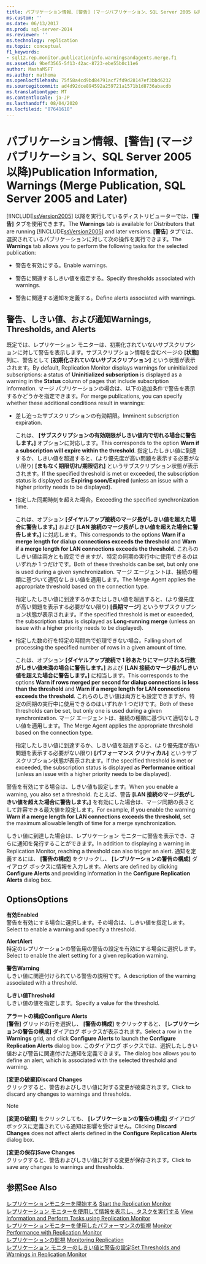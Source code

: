 ```yaml
---
title: パブリケーション情報、[警告] (マージパブリケーション、SQL Server 2005 以降) |Microsoft Docs
ms.custom: ''
ms.date: 06/13/2017
ms.prod: sql-server-2014
ms.reviewer: ''
ms.technology: replication
ms.topic: conceptual
f1_keywords:
- sql12.rep.monitor.publicationinfo.warningsandagents.merge.f1
ms.assetid: 9bef3565-5f13-42ac-8723-ebe55b0c11e6
author: MashaMSFT
ms.author: mathoma
ms.openlocfilehash: 75f58a4cd9bd84791acf7fd9d28147ef3bbd6232
ms.sourcegitcommit: ad4d92dce894592a259721a1571b1d8736abacdb
ms.translationtype: MT
ms.contentlocale: ja-JP
ms.lasthandoff: 08/04/2020
ms.locfileid: "87641618"
---
```

# <a name="publication-information-warnings-merge-publication-sql-server-2005-and-later"></a><span data-ttu-id="0e210-102">パブリケーション情報、[警告] (マージ パブリケーション、SQL Server 2005 以降)</span><span class="sxs-lookup"><span data-stu-id="0e210-102">Publication Information, Warnings (Merge Publication, SQL Server 2005 and Later)</span></span>
  <span data-ttu-id="0e210-103">[!INCLUDE[ssVersion2005](../../includes/ssversion2005-md.md)] 以降を実行しているディストリビューターでは、**[警告]** タブを使用できます。</span><span class="sxs-lookup"><span data-stu-id="0e210-103">The **Warnings** tab is available for Distributors that are running [!INCLUDE[ssVersion2005](../../includes/ssversion2005-md.md)] and later versions.</span></span> <span data-ttu-id="0e210-104">**[警告]** タブでは、選択されているパブリケーションに対して次の操作を実行できます。</span><span class="sxs-lookup"><span data-stu-id="0e210-104">The **Warnings** tab allows you to perform the following tasks for the selected publication:</span></span>  
  
-   <span data-ttu-id="0e210-105">警告を有効にする。</span><span class="sxs-lookup"><span data-stu-id="0e210-105">Enable warnings.</span></span>  
  
-   <span data-ttu-id="0e210-106">警告に関連するしきい値を指定する。</span><span class="sxs-lookup"><span data-stu-id="0e210-106">Specify thresholds associated with warnings.</span></span>  
  
-   <span data-ttu-id="0e210-107">警告に関連する通知を定義する。</span><span class="sxs-lookup"><span data-stu-id="0e210-107">Define alerts associated with warnings.</span></span>  
  
## <a name="warnings-thresholds-and-alerts"></a><span data-ttu-id="0e210-108">警告、しきい値、および通知</span><span class="sxs-lookup"><span data-stu-id="0e210-108">Warnings, Thresholds, and Alerts</span></span>  
 <span data-ttu-id="0e210-109">既定では、レプリケーション モニターは、初期化されていないサブスクリプションに対して警告を表示します。サブスクリプション情報を含むページの **[状態]** 列に、警告として **[初期化されていないサブスクリプション]** という状態が表示されます。</span><span class="sxs-lookup"><span data-stu-id="0e210-109">By default, Replication Monitor displays warnings for uninitialized subscriptions: a status of **Uninitialized subscription** is displayed as a warning in the **Status** column of pages that include subscription information.</span></span> <span data-ttu-id="0e210-110">マージ パブリケーションの場合は、以下の追加条件で警告を表示するかどうかを指定できます。</span><span class="sxs-lookup"><span data-stu-id="0e210-110">For merge publications, you can specify whether these additional conditions result in warnings:</span></span>  
  
-   <span data-ttu-id="0e210-111">差し迫ったサブスクリプションの有効期限。</span><span class="sxs-lookup"><span data-stu-id="0e210-111">Imminent subscription expiration.</span></span>  
  
     <span data-ttu-id="0e210-112">これは、 **[サブスクリプションの有効期限がしきい値内で切れる場合に警告します。]** オプションに対応します。</span><span class="sxs-lookup"><span data-stu-id="0e210-112">This corresponds to the option **Warn if a subscription will expire within the threshold**.</span></span> <span data-ttu-id="0e210-113">指定したしきい値に到達するか、しきい値を超過すると、(より優先度が高い問題を表示する必要がない限り) **[まもなく期限切れ/期限切れ]** というサブスクリプション状態が表示されます。</span><span class="sxs-lookup"><span data-stu-id="0e210-113">If the specified threshold is met or exceeded, the subscription status is displayed as **Expiring soon/Expired** (unless an issue with a higher priority needs to be displayed).</span></span>  
  
-   <span data-ttu-id="0e210-114">指定した同期時刻を超えた場合。</span><span class="sxs-lookup"><span data-stu-id="0e210-114">Exceeding the specified synchronization time.</span></span>  
  
     <span data-ttu-id="0e210-115">これは、オプション **[ダイヤルアップ接続のマージ長がしきい値を超えた場合に警告します。]** および **[LAN 接続のマージ長がしきい値を超えた場合に警告します。]** に対応します。</span><span class="sxs-lookup"><span data-stu-id="0e210-115">This corresponds to the options **Warn if a merge length for dialup connections exceeds the threshold** and **Warn if a merge length for LAN connections exceeds the threshold**.</span></span> <span data-ttu-id="0e210-116">これらのしきい値は両方とも設定できますが、特定の同期の実行中に使用できるのはいずれか 1 つだけです。</span><span class="sxs-lookup"><span data-stu-id="0e210-116">Both of these thresholds can be set, but only one is used during a given synchronization.</span></span> <span data-ttu-id="0e210-117">マージ エージェントは、接続の種類に基づいて適切なしきい値を適用します。</span><span class="sxs-lookup"><span data-stu-id="0e210-117">The Merge Agent applies the appropriate threshold based on the connection type.</span></span>  
  
     <span data-ttu-id="0e210-118">指定したしきい値に到達するかまたはしきい値を超過すると、(より優先度が高い問題を表示する必要がない限り) **[長期マージ]** というサブスクリプション状態が表示されます。</span><span class="sxs-lookup"><span data-stu-id="0e210-118">If the specified threshold is met or exceeded, the subscription status is displayed as **Long-running merge** (unless an issue with a higher priority needs to be displayed).</span></span>  
  
-   <span data-ttu-id="0e210-119">指定した数の行を特定の時間内で処理できない場合。</span><span class="sxs-lookup"><span data-stu-id="0e210-119">Falling short of processing the specified number of rows in a given amount of time.</span></span>  
  
     <span data-ttu-id="0e210-120">これは、オプション **[ダイヤルアップ接続で 1 秒あたりにマージされる行数がしきい値未満の場合に警告します。]** および **[LAN 接続のマージ長がしきい値を超えた場合に警告します。]** に相当します。</span><span class="sxs-lookup"><span data-stu-id="0e210-120">This corresponds to the options **Warn if rows merged per second for dialup connections is less than the threshold** and **Warn if a merge length for LAN connections exceeds the threshold**.</span></span> <span data-ttu-id="0e210-121">これらのしきい値は両方とも設定できますが、特定の同期の実行中に使用できるのはいずれか 1 つだけです。</span><span class="sxs-lookup"><span data-stu-id="0e210-121">Both of these thresholds can be set, but only one is used during a given synchronization.</span></span> <span data-ttu-id="0e210-122">マージ エージェントは、接続の種類に基づいて適切なしきい値を適用します。</span><span class="sxs-lookup"><span data-stu-id="0e210-122">The Merge Agent applies the appropriate threshold based on the connection type.</span></span>  
  
     <span data-ttu-id="0e210-123">指定したしきい値に到達するか、しきい値を超過すると、(より優先度が高い問題を表示する必要がない限り) **[パフォーマンス クリティカル]** というサブスクリプション状態が表示されます。</span><span class="sxs-lookup"><span data-stu-id="0e210-123">If the specified threshold is met or exceeded, the subscription status is displayed as **Performance critical** (unless an issue with a higher priority needs to be displayed).</span></span>  
  
 <span data-ttu-id="0e210-124">警告を有効にする場合は、しきい値も設定します。</span><span class="sxs-lookup"><span data-stu-id="0e210-124">When you enable a warning, you also set a threshold.</span></span> <span data-ttu-id="0e210-125">たとえば、警告 **[LAN 接続のマージ長がしきい値を超えた場合に警告します。]** を有効にした場合は、マージ同期の長さとして許容できる最大値を設定します。</span><span class="sxs-lookup"><span data-stu-id="0e210-125">For example, if you enable the warning **Warn if a merge length for LAN connections exceeds the threshold**, set the maximum allowable length of time for a merge synchronization.</span></span>  
  
 <span data-ttu-id="0e210-126">しきい値に到達した場合は、レプリケーション モニターに警告を表示でき、さらに通知を発行することができます。</span><span class="sxs-lookup"><span data-stu-id="0e210-126">In addition to displaying a warning in Replication Monitor, reaching a threshold can also trigger an alert.</span></span> <span data-ttu-id="0e210-127">通知を定義するには、 **[警告の構成]** をクリックし、 **[レプリケーションの警告の構成]** ダイアログ ボックスに情報を入力します。</span><span class="sxs-lookup"><span data-stu-id="0e210-127">Alerts are defined by clicking **Configure Alerts** and providing information in the **Configure Replication Alerts** dialog box.</span></span>  
  
## <a name="options"></a><span data-ttu-id="0e210-128">Options</span><span class="sxs-lookup"><span data-stu-id="0e210-128">Options</span></span>  
 <span data-ttu-id="0e210-129">**有効**</span><span class="sxs-lookup"><span data-stu-id="0e210-129">**Enabled**</span></span>  
 <span data-ttu-id="0e210-130">警告を有効にする場合に選択します。その場合は、しきい値を指定します。</span><span class="sxs-lookup"><span data-stu-id="0e210-130">Select to enable a warning and specify a threshold.</span></span>  
  
 <span data-ttu-id="0e210-131">**Alert**</span><span class="sxs-lookup"><span data-stu-id="0e210-131">**Alert**</span></span>  
 <span data-ttu-id="0e210-132">特定のレプリケーションの警告用の警告の設定を有効にする場合に選択します。</span><span class="sxs-lookup"><span data-stu-id="0e210-132">Select to enable the alert setting for a given replication warning.</span></span>  
  
 <span data-ttu-id="0e210-133">**警告**</span><span class="sxs-lookup"><span data-stu-id="0e210-133">**Warning**</span></span>  
 <span data-ttu-id="0e210-134">しきい値に関連付けられている警告の説明です。</span><span class="sxs-lookup"><span data-stu-id="0e210-134">A description of the warning associated with a threshold.</span></span>  
  
 <span data-ttu-id="0e210-135">**しきい値**</span><span class="sxs-lookup"><span data-stu-id="0e210-135">**Threshold**</span></span>  
 <span data-ttu-id="0e210-136">しきい値の値を指定します。</span><span class="sxs-lookup"><span data-stu-id="0e210-136">Specify a value for the threshold.</span></span>  
  
 <span data-ttu-id="0e210-137">**アラートの構成**</span><span class="sxs-lookup"><span data-stu-id="0e210-137">**Configure Alerts**</span></span>  
 <span data-ttu-id="0e210-138">**[警告]** グリッドの行を選択し、 **[警告の構成]** をクリックすると、 **[レプリケーションの警告の構成]** ダイアログ ボックスが表示されます。</span><span class="sxs-lookup"><span data-stu-id="0e210-138">Select a row in the **Warnings** grid, and click **Configure Alerts** to launch the **Configure Replication Alerts** dialog box.</span></span> <span data-ttu-id="0e210-139">このダイアログ ボックスでは、選択したしきい値および警告に関連付けた通知を定義できます。</span><span class="sxs-lookup"><span data-stu-id="0e210-139">The dialog box allows you to define an alert, which is associated with the selected threshold and warning.</span></span>  
  
 <span data-ttu-id="0e210-140">**[変更の破棄]**</span><span class="sxs-lookup"><span data-stu-id="0e210-140">**Discard Changes**</span></span>  
 <span data-ttu-id="0e210-141">クリックすると、警告およびしきい値に対する変更が破棄されます。</span><span class="sxs-lookup"><span data-stu-id="0e210-141">Click to discard any changes to warnings and thresholds.</span></span>  
  
> [!NOTE]  
>  <span data-ttu-id="0e210-142">**[変更の破棄]** をクリックしても、 **[レプリケーションの警告の構成]** ダイアログ ボックスに定義されている通知は影響を受けません。</span><span class="sxs-lookup"><span data-stu-id="0e210-142">Clicking **Discard Changes** does not affect alerts defined in the **Configure Replication Alerts** dialog box.</span></span>  
  
 <span data-ttu-id="0e210-143">**[変更の保存]**</span><span class="sxs-lookup"><span data-stu-id="0e210-143">**Save Changes**</span></span>  
 <span data-ttu-id="0e210-144">クリックすると、警告およびしきい値に対する変更が保存されます。</span><span class="sxs-lookup"><span data-stu-id="0e210-144">Click to save any changes to warnings and thresholds.</span></span>  
  
## <a name="see-also"></a><span data-ttu-id="0e210-145">参照</span><span class="sxs-lookup"><span data-stu-id="0e210-145">See Also</span></span>  
 <span data-ttu-id="0e210-146">[レプリケーションモニターを開始する](monitor/start-the-replication-monitor.md) </span><span class="sxs-lookup"><span data-stu-id="0e210-146">[Start the Replication Monitor](monitor/start-the-replication-monitor.md) </span></span>  
 <span data-ttu-id="0e210-147">[レプリケーション モニターを使用して情報を表示し、タスクを実行する](monitor/view-information-and-perform-tasks-replication-monitor.md) </span><span class="sxs-lookup"><span data-stu-id="0e210-147">[View Information and Perform Tasks using Replication Monitor](monitor/view-information-and-perform-tasks-replication-monitor.md) </span></span>  
 <span data-ttu-id="0e210-148">[レプリケーションモニターを使用したパフォーマンスの監視](monitor/monitor-performance-with-replication-monitor.md) </span><span class="sxs-lookup"><span data-stu-id="0e210-148">[Monitor Performance with Replication Monitor](monitor/monitor-performance-with-replication-monitor.md) </span></span>  
 <span data-ttu-id="0e210-149">[レプリケーションの監視](monitoring-replication.md) </span><span class="sxs-lookup"><span data-stu-id="0e210-149">[Monitoring Replication](monitoring-replication.md) </span></span>  
 [<span data-ttu-id="0e210-150">レプリケーション モニターのしきい値と警告の設定</span><span class="sxs-lookup"><span data-stu-id="0e210-150">Set Thresholds and Warnings in Replication Monitor</span></span>](monitor/set-thresholds-and-warnings-in-replication-monitor.md)  
  
  
